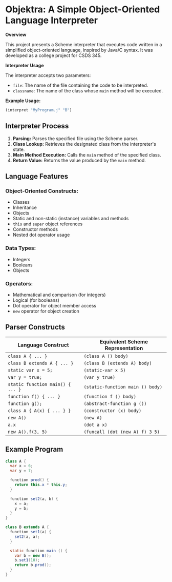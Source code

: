 # Objektra: A Simple Object-Oriented Language Interpreter

**Overview**

This project presents a Scheme interpreter that executes code written in a simplified object-oriented language, inspired by Java/C syntax. It was developed as a college project for CSDS 345.

**Interpreter Usage**

The interpreter accepts two parameters:

- `file`: The name of the file containing the code to be interpreted.
- `classname`: The name of the class whose `main` method will be executed.

**Example Usage:**

```scheme
(interpret "MyProgram.j" "B")
```

## Interpreter Process

1. **Parsing:** Parses the specified file using the Scheme parser.
2. **Class Lookup:** Retrieves the designated class from the interpreter's state.
3. **Main Method Execution:** Calls the `main` method of the specified class.
4. **Return Value:** Returns the value produced by the `main` method.

## Language Features

### Object-Oriented Constructs:

- Classes
- Inheritance
- Objects
- Static and non-static (instance) variables and methods
- `this` and `super` object references
- Constructor methods
- Nested dot operator usage

### Data Types:

- Integers
- Booleans
- Objects

### Operators:

- Mathematical and comparison (for integers)
- Logical (for booleans)
- Dot operator for object member access
- `new` operator for object creation

## Parser Constructs

| Language Construct | Equivalent Scheme Representation |
|---|---|
| `class A { ... }` | `(class A () body)` |
| `class B extends A { ... }` | `(class B (extends A) body)` |
| `static var x = 5;` | `(static-var x 5)` |
| `var y = true;` | `(var y true)` |
| `static function main() { ... }` | `(static-function main () body)` |
| `function f() { ... }` | `(function f () body)` |
| `function g();` | `(abstract-function g ())` |
| `class A { A(x) { ... } }` | `(constructor (x) body)` |
| `new A()` | `(new A)` |
| `a.x` | `(dot a x)` |
| `new A().f(3, 5)` | `(funcall (dot (new A) f) 3 5)` |

## Example Program

```java
class A {
  var x = 6;
  var y = 7;

  function prod() {
    return this.x * this.y;
  }

  function set2(a, b) {
    x = a;
    y = b;
  }
}

class B extends A {
  function set1(a) {
    set2(a, a);
  }

  static function main () {
    var b = new B();
    b.set1(10);
    return b.prod();
  }
}
```
